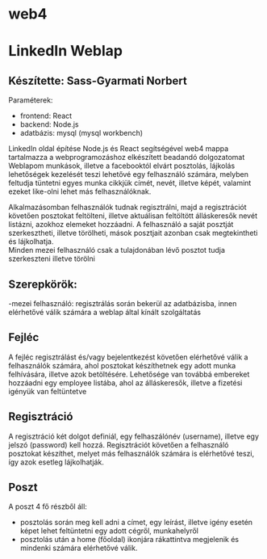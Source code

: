 # web4

# LinkedIn Weblap
## Készítette: Sass-Gyarmati Norbert

Paraméterek: 
- frontend: React
- backend: Node.js
- adatbázis: mysql (mysql workbench)

LinkedIn oldal építése Node.js és React segítségével
web4 mappa tartalmazza a webprogramozáshoz elkészített beadandó dolgozatomat
Weblapom munkások, illetve a facebooktól elvárt posztolás, lájkolás lehetőségek kezelését teszi lehetővé egy felhasználó számára, melyben feltudja tüntetni egyes munka cikkjük címét, nevét, illetve képét, valamint ezeket like-olni lehet más felhasználóknak.

Alkalmazásomban felhasználók tudnak regisztrálni, majd a regisztrációt követően posztokat feltölteni, illetve aktuálisan feltöltött álláskeresők nevét listázni, azokhoz elemeket hozzáadni. A felhasználó a saját posztját szerkesztheti, illetve törölheti, mások posztjait azonban csak megtekintheti és lájkolhatja.  
Minden mezei felhasználó csak a tulajdonában lévő posztot tudja szerkeszteni illetve törölni

## Szerepkörök:  
-mezei felhasználó: regisztrálás során bekerül az adatbázisba, innen elérhetővé válik számára a weblap által kínált szolgáltatás 

## Fejléc

A fejléc regisztrálást és/vagy bejelentkezést követően elérhetővé válik a felhasználók számára, ahol posztokat készíthetnek egy adott munka felhívására, illetve azok betöltésére. Lehetősége van továbbá embereket hozzáadni egy employee listába, ahol az álláskeresők, illetve a fizetési igényük van feltüntetve

## Regisztráció
A regisztráció két dolgot definiál, egy felhaszálónév (username), illetve egy jelszó (password) kell hozzá.
Regisztrációt követően a felhasználó posztokat készíthet, melyet más felhasználók számára is elérhetővé teszi, így azok esetleg lájkolhatják.

## Poszt
A poszt 4 fő részből áll:
- posztolás során meg kell adni a címet, egy leírást, illetve igény esetén képet lehet feltüntetni egy adott cégről, munkahelyről
- posztolás után a home (főoldal) ikonjára rákattintva megjelenik és mindenki számára elérhetővé válik. 
